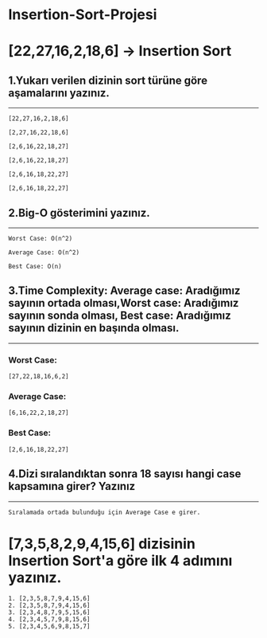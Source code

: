 # Insertion-Sort-Projesi

# [22,27,16,2,18,6] -> Insertion Sort

## 1.Yukarı verilen dizinin sort türüne göre aşamalarını yazınız.
---

```print 
[22,27,16,2,18,6]

[2,27,16,22,18,6]

[2,6,16,22,18,27]

[2,6,16,22,18,27]

[2,6,16,18,22,27]

[2,6,16,18,22,27]
```

## 2.Big-O gösterimini yazınız.
---
```
Worst Case: O(n^2)

Average Case: O(n^2)

Best Case: O(n)
```

## 3.Time Complexity: Average case: Aradığımız sayının ortada olması,Worst case: Aradığımız sayının sonda olması, Best case: Aradığımız sayının dizinin en başında olması.
---

### Worst Case:
```
[27,22,18,16,6,2]
```
### Average Case:
```
[6,16,22,2,18,27]
```
### Best Case:
```
[2,6,16,18,22,27]
```

## 4.Dizi sıralandıktan sonra 18 sayısı hangi case kapsamına girer? Yazınız
---
```
Sıralamada ortada bulunduğu için Average Case e girer.
```

# [7,3,5,8,2,9,4,15,6] dizisinin Insertion Sort'a göre ilk 4 adımını yazınız.


```
1. [2,3,5,8,7,9,4,15,6]
2. [2,3,5,8,7,9,4,15,6]
3. [2,3,4,8,7,9,5,15,6]
4. [2,3,4,5,7,9,8,15,6]
5. [2,3,4,5,6,9,8,15,7]

```
